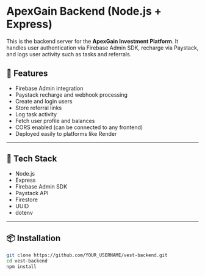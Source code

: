 # ApexGain Backend (Node.js + Express)

This is the backend server for the **ApexGain Investment Platform**. It handles user authentication via Firebase Admin SDK, recharge via Paystack, and logs user activity such as tasks and referrals.

## 🚀 Features

- Firebase Admin integration
- Paystack recharge and webhook processing
- Create and login users
- Store referral links
- Log task activity
- Fetch user profile and balances
- CORS enabled (can be connected to any frontend)
- Deployed easily to platforms like Render

---

## 🔧 Tech Stack

- Node.js
- Express
- Firebase Admin SDK
- Paystack API
- Firestore
- UUID
- dotenv

---

## 📦 Installation

```bash
git clone https://github.com/YOUR_USERNAME/vest-backend.git
cd vest-backend
npm install
